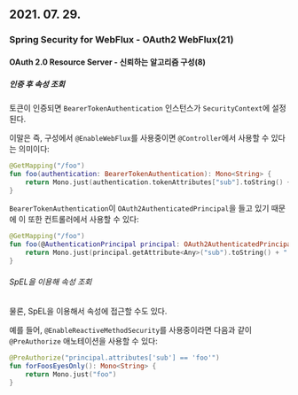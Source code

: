 ## 2021. 07. 29.

### Spring Security for WebFlux - OAuth2 WebFlux(21)

#### OAuth 2.0 Resource Server - 신뢰하는 알고리즘 구성(8)

##### 인증 후 속성 조회

토큰이 인증되면 `BearerTokenAuthentication` 인스턴스가 `SecurityContext`에 설정된다.

이말은 즉, 구성에서 `@EnableWebFlux`를 사용중이면 `@Controller`에서 사용할 수 있다는 의미이다:

```kotlin
@GetMapping("/foo")
fun foo(authentication: BearerTokenAuthentication): Mono<String> {
    return Mono.just(authentication.tokenAttributes["sub"].toString() + " is the subject")
}
```

`BearerTokenAuthentication`이 `OAuth2AuthenticatedPrincipal`을 들고 있기 때문에 이 또한 컨트롤러에서 사용할 수 있다:

```kotlin
@GetMapping("/foo")
fun foo(@AuthenticationPrincipal principal: OAuth2AuthenticatedPrincipal): Mono<String> {
    return Mono.just(principal.getAttribute<Any>("sub").toString() + " is the subject")
}
```

###### SpEL을 이용해 속성 조회

물론, SpEL을 이용해서 속성에 접근할 수도 있다.

예를 들어, `@EnableReactiveMethodSecurity`를 사용중이라면 다음과 같이 `@PreAuthorize` 애노테이션을 사용할 수 있다:

```kotlin
@PreAuthorize("principal.attributes['sub'] == 'foo'")
fun forFoosEyesOnly(): Mono<String> {
    return Mono.just("foo")
}
```

